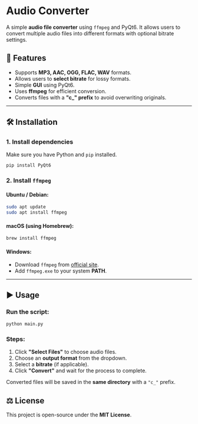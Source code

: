 # Audio Converter

A simple **audio file converter** using `ffmpeg` and PyQt6. It allows users to convert multiple audio files into different formats with optional bitrate settings.

## 🚀 Features
- Supports **MP3, AAC, OGG, FLAC, WAV** formats.
- Allows users to **select bitrate** for lossy formats.
- Simple **GUI** using PyQt6.
- Uses **ffmpeg** for efficient conversion.
- Converts files with a **"c_" prefix** to avoid overwriting originals.

---

## 🛠️ Installation

### 1. Install dependencies
Make sure you have Python and `pip` installed.

```bash
pip install PyQt6
```

### 2. Install `ffmpeg`
#### Ubuntu / Debian:
```bash
sudo apt update
sudo apt install ffmpeg
```

#### macOS (using Homebrew):
```bash
brew install ffmpeg
```

#### Windows:
- Download `ffmpeg` from [official site](https://ffmpeg.org/download.html).
- Add `ffmpeg.exe` to your system **PATH**.

---

## ▶️ Usage

### Run the script:
```bash
python main.py
```

### Steps:
1. Click **"Select Files"** to choose audio files.
2. Choose an **output format** from the dropdown.
3. Select a **bitrate** (if applicable).
4. Click **"Convert"** and wait for the process to complete.

Converted files will be saved in the **same directory** with a `"c_"` prefix.


## ⚖️ License
This project is open-source under the **MIT License**.

